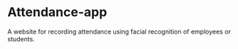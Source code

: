 # Attendance-app
A website for recording attendance using facial recognition of employees or students.
